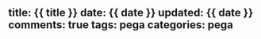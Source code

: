 title: {{ title }}
date: {{ date }}
updated: {{ date }}
comments: true
tags: pega
categories: pega
---
